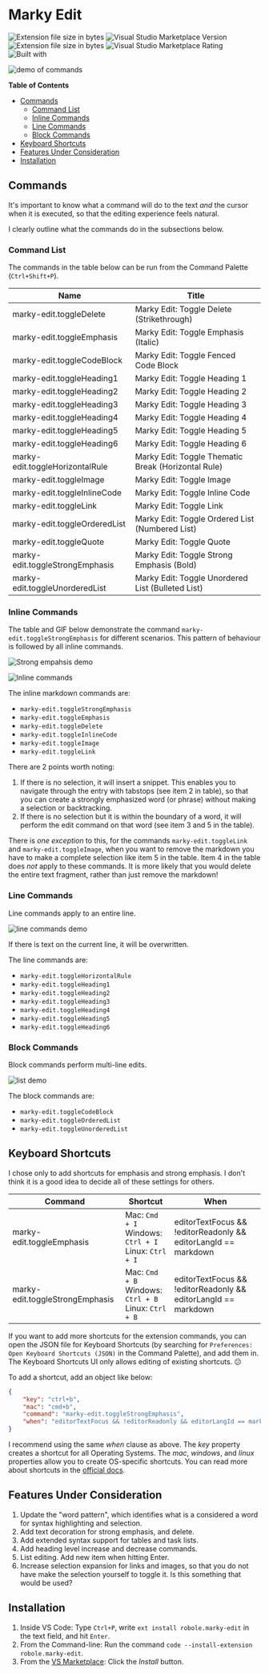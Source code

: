 # Marky Edit

![Extension file size in bytes](https://img.shields.io/static/v1?logo=visual-studio-code&label=made%20for&message=VS%20Code&color=0000ff)
![Visual Studio Marketplace Version](https://img.shields.io/visual-studio-marketplace/v/robole.marky-edit?logo=visual-studio-code&color=ffa500)
![Extension file size in bytes](https://img.shields.io/static/v1?logo=visual-studio-code&label=size&message=25KB&color=008000)
![Visual Studio Marketplace Rating](https://img.shields.io/visual-studio-marketplace/r/robole.marky-edit?logo=visual-studio-code&color=yellow)
![Built with](https://img.shields.io/static/v1?label=built%20with&message=good%20vibrations%20%26%20javascript&color=violet)

![demo of commands](/img/screenshots/demo.gif)

<!-- TOC -->
**Table of Contents**
- [Commands](#commands)
	- [Command List](#command-list)
	- [Inline Commands](#inline-commands)
	- [Line Commands](#line-commands)
	- [Block Commands](#block-commands)
- [Keyboard Shortcuts](#keyboard-shortcuts)
- [Features Under Consideration](#features-under-consideration)
- [Installation](#installation)
<!-- /TOC -->

## Commands

It's important to know what a command will do to the text *and* the cursor when it is executed, so that the editing experience feels natural.

I clearly outline what the commands do in the subsections below.

### Command List

The commands in the table below can be run from the Command Palette (`Ctrl+Shift+P`).

| Name                            | Title                                             |
|---------------------------------|---------------------------------------------------|
| marky-edit.toggleDelete         | Marky Edit: Toggle Delete (Strikethrough)         |
| marky-edit.toggleEmphasis       | Marky Edit: Toggle Emphasis (Italic)              |
| marky-edit.toggleCodeBlock      | Marky Edit: Toggle Fenced Code Block              |
| marky-edit.toggleHeading1       | Marky Edit: Toggle Heading 1                      |
| marky-edit.toggleHeading2       | Marky Edit: Toggle Heading 2                      |
| marky-edit.toggleHeading3       | Marky Edit: Toggle Heading 3                      |
| marky-edit.toggleHeading4       | Marky Edit: Toggle Heading 4                      |
| marky-edit.toggleHeading5       | Marky Edit: Toggle Heading 5                      |
| marky-edit.toggleHeading6       | Marky Edit: Toggle Heading 6                      |
| marky-edit.toggleHorizontalRule | Marky Edit: Toggle Thematic Break (Horizontal Rule)                |
| marky-edit.toggleImage          | Marky Edit: Toggle Image                          |
| marky-edit.toggleInlineCode     | Marky Edit: Toggle Inline Code                    |
| marky-edit.toggleLink           | Marky Edit: Toggle Link                           |
| marky-edit.toggleOrderedList    | Marky Edit: Toggle Ordered List (Numbered List)   |
| marky-edit.toggleQuote          | Marky Edit: Toggle Quote                          |
| marky-edit.toggleStrongEmphasis | Marky Edit: Toggle Strong Emphasis (Bold)         |
| marky-edit.toggleUnorderedList  | Marky Edit: Toggle Unordered List (Bulleted List) |

### Inline Commands

The table and GIF below demonstrate the command `marky-edit.toggleStrongEmphasis` for different scenarios. This pattern of behaviour is followed by all inline commands.

![Strong empahsis demo](/img/screenshots/strong-emphasis.gif)

![Inline commands](/img/marky-edit-inline.png)

The inline markdown commands are:
- `marky-edit.toggleStrongEmphasis`
- `marky-edit.toggleEmphasis`
- `marky-edit.toggleDelete`
- `marky-edit.toggleInlineCode`
- `marky-edit.toggleImage`
- `marky-edit.toggleLink`

There are 2 points worth noting:
1. If there is no selection, it will insert a snippet. This enables you to navigate through the entry with tabstops (see item 2 in table), so that you can create a strongly emphasized word (or phrase) without making a selection or backtracking.
1. If there is no selection but it is within the boundary of a word, it will perform the edit command on that word (see item 3 and 5 in the table).

There is *one exception* to this, for the commands `marky-edit.toggleLink` and `marky-edit.toggleImage`, when you want to remove the markdown you have to make a complete selection like item 5 in the table. Item 4 in the table does *not* apply to these commands. It is more likely that you would delete the entire text fragment, rather than just remove the markdown!

### Line Commands

Line commands apply to an entire line.

![line commands demo](/img/screenshots/line-commands.gif)

If there is text on the current line, it will be overwritten.

The line commands are:
- `marky-edit.toggleHorizontalRule`
- `marky-edit.toggleHeading1`
- `marky-edit.toggleHeading2`
- `marky-edit.toggleHeading3`
- `marky-edit.toggleHeading4`
- `marky-edit.toggleHeading5`
- `marky-edit.toggleHeading6`

### Block Commands

Block commands perform multi-line edits.

![list demo](img/screenshots/list.gif)

The block commands are:
- `marky-edit.toggleCodeBlock`
- `marky-edit.toggleOrderedList`
- `marky-edit.toggleUnorderedList`

## Keyboard Shortcuts

I chose only to add shortcuts for emphasis and strong emphasis. I don't think it is a good idea to decide all of these settings for others.

| Command                         | Shortcut                                 | When                                                               |
|---------------------------------|--------------------------------------------|--------------------------------------------------------------------|
| marky-edit.toggleEmphasis       | Mac: `Cmd + I` <br> Windows: `Ctrl + I`<br>Linux: `Ctrl + I`| editorTextFocus && !editorReadonly && editorLangId ==   markdown |
| marky-edit.toggleStrongEmphasis | Mac: `Cmd + B` <br> Windows: `Ctrl + B`<br> Linux: `Ctrl + B` | editorTextFocus && !editorReadonly && editorLangId ==   markdown |

If you want to add more shortcuts for the extension commands, you can open the JSON file for Keyboard Shortcuts (by searching for `Preferences: Open Keyboard Shortcuts (JSON)` in the Command Palette), and add them in. The Keyboard Shortcuts UI only allows editing of existing shortcuts. 😕

To add a shortcut, add an object like below:

```JSON
{
	"key": "ctrl+b",
	"mac": "cmd+b",
	"command": "marky-edit.toggleStrongEmphasis",
	"when": "editorTextFocus && !editorReadonly && editorLangId == markdown"
}
```

I recommend using the same *when* clause as above. The *key* property creates a shortcut for all Operating Systems. The *mac*, *windows*, and *linux* properties allow you to create OS-specific shortcuts. You can read more about shortcuts in the [official docs](https://code.visualstudio.com/docs/getstarted/keybindings).

## Features Under Consideration

1. Update the "word pattern", which identifies what is a considered a word for syntax highlighting and selection.
1. Add text decoration for strong emphasis, and delete.
1. Add extended syntax support for tables and task lists.
1. Add heading level increase and decrease commands.
1. List editing. Add new item when hitting Enter.
1. Increase selection expansion for links and images, so that you do not have make the selection yourself to toggle it. Is this something that would be used?

## Installation

1. Inside VS Code: Type `Ctrl+P`, write `ext install robole.marky-edit` in the text field, and hit `Enter`.
1. From the Command-line: Run the command `code --install-extension robole.marky-edit`.
1. From the [VS Marketplace](https://marketplace.visualstudio.com/items?itemName=robole.marky-edit): Click the _Install_ button.
